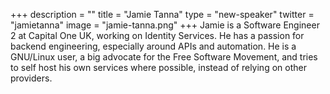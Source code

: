 +++
description = ""
title = "Jamie Tanna"
type = "new-speaker"
twitter = "jamietanna"
image = "jamie-tanna.png"
+++
Jamie is a Software Engineer 2 at Capital One UK, working on Identity Services. He has a passion for backend engineering, especially around APIs and automation.  He is a GNU/Linux user, a big advocate for the Free Software Movement, and tries to self host his own services where possible, instead of relying on other providers.